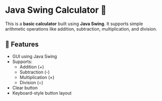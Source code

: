 # Java Swing Calculator 🧮

This is a **basic calculator** built using **Java Swing**. It supports simple arithmetic operations like addition, subtraction, multiplication, and division.

## 🚀 Features

- GUI using Java Swing
- Supports:
  - Addition (+)
  - Subtraction (-)
  - Multiplication (×)
  - Division (÷)
- Clear button
- Keyboard-style button layout


